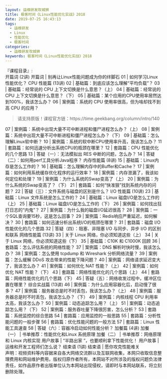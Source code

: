 ```yaml
---
layout: 运维研发攻城狮
title: 极客时间《Linux性能优化实战》2018           
date: 2019-07-25 16:43:13
tags:
  - 运维研发
  - Linux
  - 性能优化
  - 极客时间
categories:
  - 运维研发攻城狮
keywords: 极客时间《Linux性能优化实战》2018           
---
```

『课程目录』:  
开篇词 (2讲)
开篇词 | 别再让Linux性能问题成为你的绊脚石
01 | 如何学习Linux性能优化？
CPU 性能篇 (13讲)
02 | 基础篇：到底应该怎么理解“平均负载”？
03 | 基础篇：经常说的 CPU 上下文切换是什么意思？（上）
04 | 基础篇：经常说的 CPU 上下文切换是什么意思？（下）
05 | 基础篇：某个应用的CPU使用率居然达到100%，我该怎么办？
06 | 案例篇：系统的 CPU 使用率很高，但为啥却找不到高 CPU 的应用？
<!-- more -->   
<blockquote class="blockquote-center">
请支持原版！课程官方链：https://time.geekbang.org/column/intro/140</blockquote>
</blockquote>
07 | 案例篇：系统中出现大量不可中断进程和僵尸进程怎么办？（上）
08 | 案例篇：系统中出现大量不可中断进程和僵尸进程怎么办？（下）
09 | 基础篇：怎么理解Linux软中断？
10 | 案例篇：系统的软中断CPU使用率升高，我该怎么办？
11 | 套路篇：如何迅速分析出系统CPU的瓶颈在哪里？
12 | 套路篇：CPU 性能优化的几个思路
13 | 答疑（一）：无法模拟出 RES 中断的问题，怎么办？
14 | 答疑（二）：如何用perf工具分析Java程序？
内存性能篇 (8讲)
15 | 基础篇：Linux内存是怎么工作的？
16 | 基础篇：怎么理解内存中的Buffer和Cache？
17 | 案例篇：如何利用系统缓存优化程序的运行效率？
18 | 案例篇：内存泄漏了，我该如何定位和处理？
19 | 案例篇：为什么系统的Swap变高了（上）
20 | 案例篇：为什么系统的Swap变高了？（下）
21 | 套路篇：如何“快准狠”找到系统内存的问题？
22 | 答疑（三）：文件系统与磁盘的区别是什么？
I/O 性能篇 (10讲)
23 | 基础篇：Linux 文件系统是怎么工作的？
24 | 基础篇：Linux 磁盘I/O是怎么工作的（上）
25 | 基础篇：Linux 磁盘I/O是怎么工作的（下）
26 | 案例篇：如何找出狂打日志的“内鬼”？
27 | 案例篇：为什么我的磁盘I/O延迟很高？
28 | 案例篇：一个SQL查询要15秒，这是怎么回事？
29 | 案例篇：Redis响应严重延迟，如何解决？
30 | 套路篇：如何迅速分析出系统I/O的瓶颈在哪里？
31 | 套路篇：磁盘 I/O 性能优化的几个思路
32 | 答疑（四）：阻塞、非阻塞 I/O 与同步、异步 I/O 的区别和联系
网络性能篇 (13讲)
33 | 关于 Linux 网络，你必须知道这些（上）
34 | 关于 Linux 网络，你必须知道这些（下）
35 | 基础篇：C10K 和 C1000K 回顾
36 | 套路篇：怎么评估系统的网络性能？
37 | 案例篇：DNS 解析时快时慢，我该怎么办？
38 | 案例篇：怎么使用 tcpdump 和 Wireshark 分析网络流量？
39 | 案例篇：怎么缓解 DDoS 攻击带来的性能下降问题？
40 | 案例篇：网络请求延迟变大了，我该怎么办？
41 | 案例篇：如何优化 NAT 性能？（上）
42 | 案例篇：如何优化 NAT 性能？（下）
43 | 套路篇：网络性能优化的几个思路（上）
44 | 套路篇：网络性能优化的几个思路（下）
45 | 答疑（五）：网络收发过程中，缓冲区位置在哪里？
综合实战篇 (13讲)
46 | 案例篇：为什么应用容器化后，启动慢了很多？
47 | 案例篇：服务器总是时不时丢包，我该怎么办？（上）
48 | 案例篇：服务器总是时不时丢包，我该怎么办？（下）
49 | 案例篇：内核线程 CPU 利用率太高，我该怎么办？
50 | 案例篇：动态追踪怎么用？（上）
51 | 案例篇：动态追踪怎么用？（下）
52 | 案例篇：服务吞吐量下降很厉害，怎么分析？
53 | 套路篇：系统监控的综合思路
54 | 套路篇：应用监控的一般思路
55 | 套路篇：分析性能问题的一般步骤
56 | 套路篇：优化性能问题的一般方法
57 | 套路篇：Linux 性能工具速查
58 | 答疑（六）：容器冷启动如何性能分析？
加餐篇 (4讲)
加餐（一） | 书单推荐：性能优化和Linux 系统原理
加餐（二） | 书单推荐：网络原理和 Linux 内核实现
用户故事 | “半路出家 ”，也要顺利拿下性能优化！
用户故事 | 运维和开发工程师们怎么说？
结束语 (1讲)
结束语 | 愿你攻克性能难关

<div class="post-copyright">
    <div class="post-copyright__author">
      <span class="post-copyright-meta">声明：视频资料等内容据来自各大网络交流群以及互联网收集，本网只收取信息整理费用和网站维护费用，版权归原作者所有，本网站不对所涉及的版权问题负法律责任，如作品原作者出版单位认为本网站出现侵权，请即时与本网站联系，将立刻删除处理。 </span>
    </div>
</div>

<blockquote class="blockquote-center">

</blockquote>

